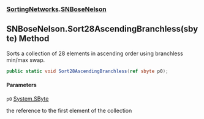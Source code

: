 ### [SortingNetworks](SortingNetworks.md 'SortingNetworks').[SNBoseNelson](SortingNetworks.SNBoseNelson.md 'SortingNetworks.SNBoseNelson')

## SNBoseNelson.Sort28AscendingBranchless(sbyte) Method

Sorts a collection of 28 elements in ascending order using branchless min/max swap.

```csharp
public static void Sort28AscendingBranchless(ref sbyte p0);
```
#### Parameters

<a name='SortingNetworks.SNBoseNelson.Sort28AscendingBranchless(sbyte).p0'></a>

`p0` [System.SByte](https://docs.microsoft.com/en-us/dotnet/api/System.SByte 'System.SByte')

the reference to the first element of the collection